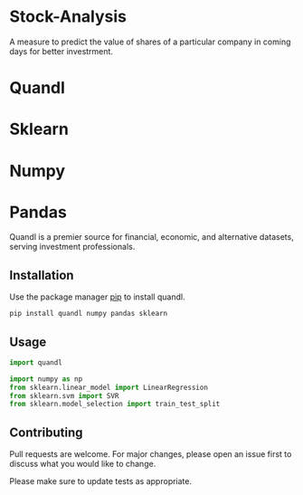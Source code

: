 # Stock-Analysis
A measure to predict the value of shares of a particular company in coming days for better investrment.   
# Quandl
# Sklearn
# Numpy
# Pandas
Quandl is a premier source for financial, economic, and alternative datasets, serving investment professionals.

## Installation

Use the package manager [pip](https://pip.pypa.io/en/stable/) to install quandl.

```bash
pip install quandl numpy pandas sklearn
```

## Usage

```python
import quandl

import numpy as np
from sklearn.linear_model import LinearRegression
from sklearn.svm import SVR
from sklearn.model_selection import train_test_split
```

## Contributing
Pull requests are welcome. For major changes, please open an issue first to discuss what you would like to change.

Please make sure to update tests as appropriate.
